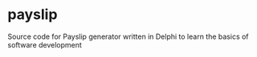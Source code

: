 # payslip
Source code for Payslip generator written in Delphi to learn the basics of software development
